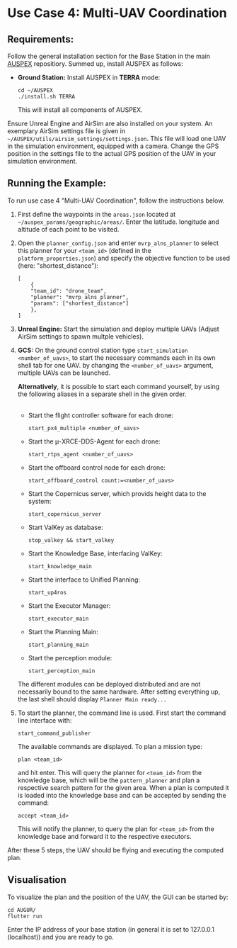 # Use Case 4: Multi-UAV Coordination

## Requirements:

Follow the general installation section for the Base Station in the main [AUSPEX](https://git.unibw.de/angewandte-ki-f-r-dynamische-systeme/AUSPEX) repositiory. Summed up, install AUSPEX as follows:
- **Ground Station:** Install AUSPEX in **TERRA** mode:
    ```
    cd ~/AUSPEX
    ./install.sh TERRA
    ```
    This will install all components of AUSPEX.

Ensure Unreal Engine and AirSim are also installed on your system. An exemplary AirSim settings file is given in ```~/AUSPEX/utils/airsim_settings/settings.json```. This file will load one UAV in the simulation environment, equipped with a camera. Change the GPS position in the settings file to the actual GPS position of the UAV in your simulation environment. 

## Running the Example:

To run use case 4 "Multi-UAV Coordination", follow the instructions below.
 
1. First define the waypoints in the ```areas.json``` located at ```~/auspex_params/geographic/areas/```. Enter the latitude. longitude and altitude of each point to be visited.
2. Open the ```planner_config.json``` and enter ```mvrp_alns_planner``` to select this planner for your ```<team_id>``` (defined in the ```platform_properties.json```) and specify the objective function to be used (here: "shortest_distance"):
    ```
    [
        {
        "team_id": "drone_team",
        "planner": "mvrp_alns_planner",
        "params": ["shortest_distance"]
        },
    ]
    ```
3. **Unreal Engine:** Start the simulation and deploy multiple UAVs (Adjust AirSim settings to spawn multple vehicles).
4. **GCS:** 
    On the ground control station type ```start_simulation <number_of_uavs>```, to start the necessary commands each in its own shell tab for one UAV. by changing the ```<number_of_uavs>``` argument, multiple UAVs can be launched.

    **Alternatively**, it is possible to start each command yourself, by using the following aliases in a separate shell in the given order. <br><br>

    - Start the flight controller software for each drone:
        ```
        start_px4_multiple <number_of_uavs>
        ```

    - Start the &mu;-XRCE-DDS-Agent for each drone:
        ```
        start_rtps_agent <number_of_uavs>
        ```
    
    - Start the offboard control node for each drone:
        ```
        start_offboard_control count:=<number_of_uavs>
        ```

    - Start the Copernicus server, which provids height data to the system:
        ```
        start_copernicus_server
        ```
    - Start ValKey as database: 
        ```
        stop_valkey && start_valkey
        ```
    - Start the Knowledge Base, interfacing ValKey: 
        ```
        start_knowledge_main
        ```
    - Start the interface to Unified Planning: 
        ```
        start_up4ros
        ```
    - Start the Executor Manager: 
        ```
        start_executor_main
        ```
    - Start the Planning Main: 
        ```
        start_planning_main
        ```
    - Start the perception module: 
        ```
        start_perception_main
        ```
    The different modules can be deployed distributed and are not necessarily bound to the same hardware. After setting everything up, the last shell should display ```Planner Main ready...```

5.  To start the planner, the command line is used. First start the command line interface with:
    ```
    start_command_publisher
    ```
    The available commands are displayed. To plan a mission type:
    ```
    plan <team_id>
    ``` 
    and hit enter. This will query the planner for ```<team_id>``` from the knowledge base, which will be the ```pattern_planner``` and plan a respective search pattern for the given area. When a plan is computed it is loaded into the knowledge base and can be accepted by sending the command:
    ```
    accept <team_id>
    ```
    This will notify the planner, to query the plan for ```<team_id>``` from the knowledge base and forward it to the respective executors. 

After these 5 steps, the UAV should be flying and executing the computed plan.

## Visualisation

To visualize the plan and the position of the UAV, the GUI can be started by:
```
cd AUGUR/
flutter run
```
Enter the IP address of your base station (in general it is set to 127.0.0.1 (localhost)) and ýou are ready to go.